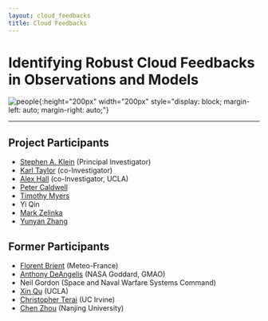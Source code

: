```yaml
--- 
layout: cloud_feedbacks 
title: Cloud Feedbacks 
---
```

# Identifying Robust Cloud Feedbacks in Observations and Models 

![people]({{site.baseurl}}/projects/cloud_feedbacks/people.svg){:height="200px" width="200px" style="display: block; margin-left: auto; margin-right: auto;"}

---
## Project Participants

* [Stephen A. Klein](https://pls.llnl.gov/people/staff-bios/aeed/klein-s) (Principal Investigator) 
* [Karl Taylor](https://pcmdi.llnl.gov/staff/taylor/karlcv.html) (co-Investigator) 
* [Alex Hall](http://www.atmos.ucla.edu/csrl/) (co-Investigator, UCLA) 
* [Peter Caldwell](https://pcmdi.llnl.gov/staff/caldwell/index.html) 
* [Timothy Myers](https://sites.google.com/site/myerstimothy/) 
* Yi Qin
* [Mark Zelinka](https://markdzelinka.wordpress.com/) 
* [Yunyan Zhang](https://pls.llnl.gov/people/staff-bios/aeed/zhang-y) 

## Former Participants

* [Florent Brient](https://climate-dynamics.org/people/florent-brient/) (Meteo-France) 
* [Anthony DeAngelis](https://scholar.google.com/citations?user=pzDevCsAAAAJ&hl=en) (NASA Goddard, GMAO) 
* Neil Gordon (Space and Naval Warfare Systems Command) 
* [Xin Qu](https://scholar.google.com/citations?user=48Cp-LoAAAAJ&hl=en) (UCLA)
* [Christopher Terai](https://sites.google.com/site/christeraiatmos/) (UC Irvine) 
* [Chen Zhou](https://scholar.google.com/citations?user=Ot_6YukAAAAJ&hl=en) (Nanjing University)
